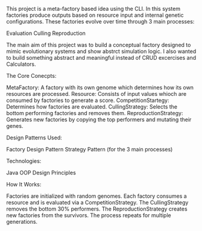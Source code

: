 This project is a meta-factory based idea using the CLI. In this system factories produce outputs based on resource input and internal genetic configurations.
These factories evolve over time through 3 main processes:

Evaluation
Culling
Reproduction

The main aim of this project was to build a conceptual factory designed to mimic evolutionary systems and show abstrct simulation logic. I also wanted to build something abstract and meaningful instead of CRUD excercises and Calculators.

The Core Conecpts:

MetaFactory: A factory with its own genome which determines how its own resources are processed.
Resource: Consists of input values whioch are consumed by factories to generate a score.
CompetitionStartegy: Determines how factories are evaluated.
CullingStrategy: Selects the bottom performing factories and removes them.
ReproductionStrategy: Generates new factories by copying the top performers and mutating their genes.

Design Patterns Used:

Factory Design Pattern
Strategy Pattern (for the 3 main processes)

Technologies:

Java
OOP Design Principles

How It Works:

Factories are initialized with random genomes.
Each factory consumes a resource and is evaluated via a CompetitionStrategy.
The CullingStrategy removes the bottom 30% performers.
The ReproductionStrategy creates new factories from the survivors.
The process repeats for multiple generations.
